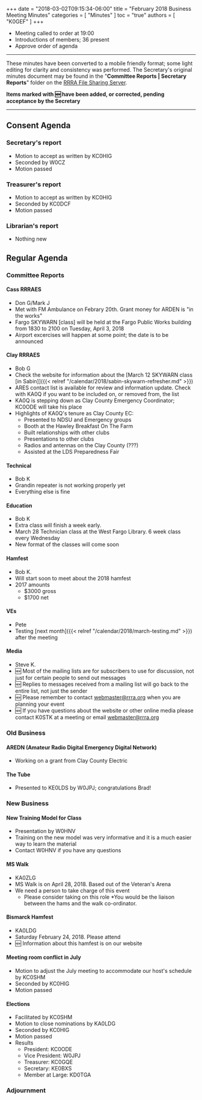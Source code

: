 +++
date = "2018-03-02T09:15:34-06:00"
title = "February 2018 Business Meeting Minutes"
categories = [ "Minutes" ]
toc = "true"
authors = [ "K0GEF" ]
+++
* Meeting called to order at 19:00 
* Introductions of members; 36 present
* Approve order of agenda

<!--more-->

---

These minutes have been converted to a mobile friendly format; some light
editing for clarity and consistency was performed. The Secretary's original
minutes document may be found in the "**Committee Reports | Secretary
Reports**" folder on the [RRRA File Sharing Server](https://cloud.rrra.org/). 

**Items marked with :new: have been added, or corrected, pending
acceptance by the Secretary**

---

## Consent Agenda 

### Secretary's report
* Motion to accept as written by KC0HIG
* Seconded by W0CZ
* Motion passed

### Treasurer's report
* Motion to accept as written by KC0HIG
* Seconded by KC0DCF
* Motion passed

### Librarian's report
* Nothing new

## Regular Agenda

### Committee Reports 

#### Cass RRRAES
* Don G/Mark J
* Met with FM Ambulance on Febrary 20th. Grant money for ARDEN is "in the works"
* Fargo SKYWARN [class] will be held at the Fargo Public Works building from 1830 to 2100 on Tuesday, April 3, 2018
* Airport excercises will happen at some point; the date is to be announced

#### Clay RRRAES
* Bob G
* Check the website for information about the [March 12 SKYWARN class \[in Sabin\]]({{< relref "/calendar/2018/sabin-skywarn-refresher.md" >}})
* ARES contact list is available for review and information update. Check with KA0Q if you want to be included on, or removed from, the list
* KA0Q is stepping down as Clay County Emergency Coordinator; KC0ODE will take his place
* Highlights of KA0Q's tenure as Clay County EC:
    * Presented to NDSU and Emergency groups
    * Booth at the Hawley Breakfast On The Farm
    * Built relationships with other clubs
    * Presentations to other clubs 
    * Radios and antennas on the Clay County (???)
    * Assisted at the LDS Preparedness Fair

#### Technical
* Bob K
* Grandin repeater is not working properly yet
* Everything else is fine

#### Education
* Bob K
* Extra class will finish a week early.  
* March 28 Technician class at the West Fargo Library.  6 week class every Wednesday
* New format of the classes will come soon

#### Hamfest
* Bob K.
* Will start soon to meet about the 2018 hamfest
* 2017 amounts
    * $3000 gross
    * $1700 net

#### VEs
* Pete
* Testing [next month]({{< relref "/calendar/2018/march-testing.md" >}}) after the meeting

#### Media
* Steve K.
* :new: Most of the mailing lists are for subscribers to use for discussion, not just for certain people to send out messages
* :new: Replies to messages received from a mailing list will go back to the entire list, not just the sender
* :new: Please remember to contact webmaster@rrra.org when you are planning your event
* :new: If you have questions about the website or other online media please contact K0STK at a meeting or email webmaster@rrra.org

### Old Business

#### AREDN (Amateur Radio Digital Emergency Digital Network)
* Working on a grant from Clay County Electric

#### The Tube
* Presented to KE0LDS by W0JPJ; congratulations Brad!

### New Business

#### New Training Model for Class
* Presentation by W0HNV
* Training on the new model was very informative and it is a much easier way to learn the material
* Contact W0HNV if you have any questions

#### MS Walk
* KA0ZLG
* MS Walk is on April 28, 2018.  Based out of the Veteran's Arena
* We need a person to take charge of this event
    * Please consider taking on this role
    *You would be the liaison between the hams and the walk co-ordinator.     

#### Bismarck Hamfest
* KA0LDG
* Saturday February 24, 2018.  Please attend
* :new: Information about this hamfest is on our website

#### Meeting room conflict in July
* Motion to adjust the July meeting to accommodate our host's schedule by KC0SHM
* Seconded by KC0HIG
* Motion passed

#### Elections
* Facilitated by KC0SHM
* Motion to close nominations by KA0LDG
* Seconded by KC0HIG
* Motion passed
* Results
    * President: KC0ODE
    * Vice President: W0JPJ
    * Treasurer: KC0GQE
    * Secretary: KE0BXS
    * Member at Large: KD0TGA 

### Adjournment
